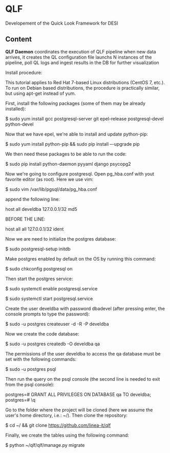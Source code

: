 # QLF

Developement of the Quick Look Framework for DESI

## Content

**QLF Daemon** coordinates the execution of QLF pipeline when new data arrives, it creates the QL configuration file launchs N instances of the pipeline, poll QL logs and ingest results in the DB for further visualization

Install procedure:

This tutorial applies to Red Hat 7-based Linux distributions (CentOS 7, etc.). To run on Debian based distributions, the procedure is practically similar, but using apt-get instead of yum.

First, install the following packages (some of them may be already installed):

$ sudo yum install gcc postgresql-server git epel-release postgresql-devel python-devel

Now that we have epel, we're able to install and update python-pip:

$ sudo yum install python-pip && sudo pip install –-upgrade pip

We then need these packages to be able to run the code: 

$ sudo pip install python-daemon pyyaml django psycopg2

Now we're going to configure postgresql. Open pg_hba.conf with yout favorite editor (as root). Here we use vim:

$ sudo vim /var/lib/pgsql/data/pg_hba.conf 

append the following line:

host    all             develdba        127.0.0.1/32            md5

BEFORE THE LINE:

host    all             all             127.0.0.1/32            ident

Now we are need to initialize the postgres database:

$ sudo postgresql-setup initdb

Make postgres enabled by default on the OS by running this command:

$ sudo chkconfig postgresql on

Then start the postgres service:

$ sudo systemctl enable postgresql.service

$ sudo systemctl start postgresql.service

Create the user develdba with password dbadevel (after pressing enter, the console prompts to type the password):

$ sudo -u postgres createuser -d -R -P develdba

Now we create the code database:

$ sudo -u postgres createdb -O develdba qa

The permissions of the user develdba to access the qa database must be set with the following commands:

$ sudo -u postgres psql

Then run the query on the psql console (the second line is needed to exit from the psql console):

postgres=# GRANT ALL PRIVILEGES ON DATABASE qa TO develdba;
postgres=# \q

Go to the folder where the project will be cloned (here we assume the user's home directory, i.e.: ~/). Then clone the repository:

$ cd ~/ && git clone https://github.com/linea-it/qlf

Finally, we create the tables using the following command:

$ python ~/qlf/qlf/manage.py migrate
